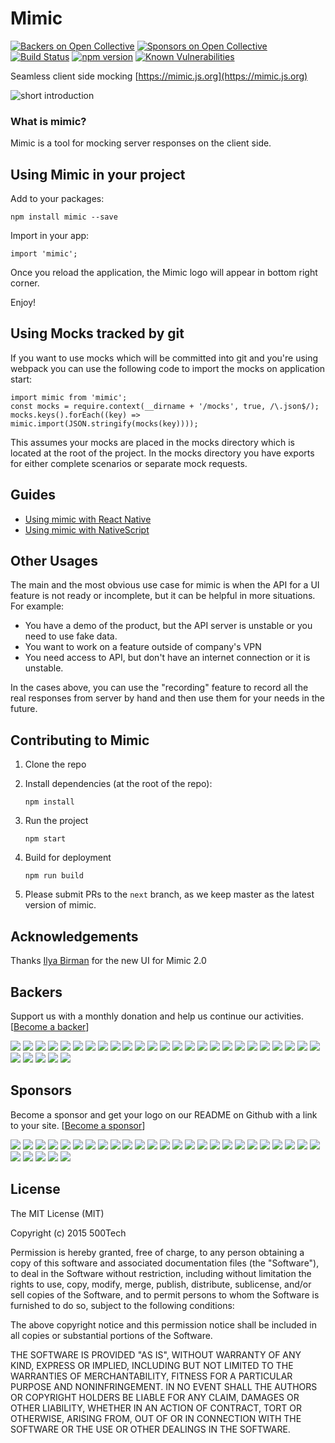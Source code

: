 Mimic
==========

[![Backers on Open Collective](https://opencollective.com/mimic/backers/badge.svg)](#backers) [![Sponsors on Open Collective](https://opencollective.com/mimic/sponsors/badge.svg)](#sponsors)
[![Build Status](https://travis-ci.org/500tech/mimic.svg?branch=master)](https://travis-ci.org/500tech/mimic)
[![npm version](https://badge.fury.io/js/mimic.svg)](https://badge.fury.io/js/mimic)
[![Known Vulnerabilities](https://snyk.io/test/github/500tech/mimic/badge.svg)](https://snyk.io/test/github/500tech/mimic)

Seamless client side mocking [https://mimic.js.org](https://mimic.js.org)

![short introduction](https://mimic.js.org/assets/images/mimic_screenshot.png)

### What is mimic?
Mimic is a tool for mocking server responses on the client side.

Using Mimic in your project
--------------------------

Add to your packages:

    npm install mimic --save

Import in your app:

    import 'mimic';

Once you reload the application, the Mimic logo will appear in bottom
right corner.

Enjoy!


Using Mocks tracked by git
--------------------------
If you want to use mocks which will be committed into git and you're using webpack you can use the following code to import the mocks on application start:

```
import mimic from 'mimic';
const mocks = require.context(__dirname + '/mocks', true, /\.json$/);
mocks.keys().forEach((key) => mimic.import(JSON.stringify(mocks(key))));
```

This assumes your mocks are placed in the mocks directory which is located at the root of the project.
In the mocks directory you have exports for either complete scenarios or separate mock requests.


Guides
-------------

* [Using mimic with React Native](https://github.com/500tech/mimic/blob/master/docs/react-native.md)
* [Using mimic with NativeScript](https://github.com/500tech/mimic/blob/master/docs/nativescript.md)


Other Usages
------------
The main and the most obvious use case for mimic is when the API for a UI feature is not ready or incomplete,
but it can be helpful in more situations. For example:

* You have a demo of the product, but the API server is unstable or you need to use fake data.
* You want to work on a feature outside of company's VPN
* You need access to API, but don't have an internet connection or it is unstable.

In the cases above, you can use the "recording" feature to record all the real responses from server
by hand and then use them for your needs in the future.


Contributing to Mimic
--------------------


1. Clone the repo
1. Install dependencies (at the root of the repo):

    ```
    npm install
    ```

1. Run the project

    ```
    npm start
    ```

1. Build for deployment

    ```
    npm run build
    ```

1. Please submit PRs to the `next` branch, as we keep master as the latest version of mimic.

Acknowledgements
-------
Thanks [Ilya Birman](http://ilyabirman.net) for the new UI for Mimic 2.0


## Backers

Support us with a monthly donation and help us continue our activities. [[Become a backer](https://opencollective.com/mimic#backer)]

<a href="https://opencollective.com/mimic/backer/0/website" target="_blank"><img src="https://opencollective.com/mimic/backer/0/avatar.svg"></a>
<a href="https://opencollective.com/mimic/backer/1/website" target="_blank"><img src="https://opencollective.com/mimic/backer/1/avatar.svg"></a>
<a href="https://opencollective.com/mimic/backer/2/website" target="_blank"><img src="https://opencollective.com/mimic/backer/2/avatar.svg"></a>
<a href="https://opencollective.com/mimic/backer/3/website" target="_blank"><img src="https://opencollective.com/mimic/backer/3/avatar.svg"></a>
<a href="https://opencollective.com/mimic/backer/4/website" target="_blank"><img src="https://opencollective.com/mimic/backer/4/avatar.svg"></a>
<a href="https://opencollective.com/mimic/backer/5/website" target="_blank"><img src="https://opencollective.com/mimic/backer/5/avatar.svg"></a>
<a href="https://opencollective.com/mimic/backer/6/website" target="_blank"><img src="https://opencollective.com/mimic/backer/6/avatar.svg"></a>
<a href="https://opencollective.com/mimic/backer/7/website" target="_blank"><img src="https://opencollective.com/mimic/backer/7/avatar.svg"></a>
<a href="https://opencollective.com/mimic/backer/8/website" target="_blank"><img src="https://opencollective.com/mimic/backer/8/avatar.svg"></a>
<a href="https://opencollective.com/mimic/backer/9/website" target="_blank"><img src="https://opencollective.com/mimic/backer/9/avatar.svg"></a>
<a href="https://opencollective.com/mimic/backer/10/website" target="_blank"><img src="https://opencollective.com/mimic/backer/10/avatar.svg"></a>
<a href="https://opencollective.com/mimic/backer/11/website" target="_blank"><img src="https://opencollective.com/mimic/backer/11/avatar.svg"></a>
<a href="https://opencollective.com/mimic/backer/12/website" target="_blank"><img src="https://opencollective.com/mimic/backer/12/avatar.svg"></a>
<a href="https://opencollective.com/mimic/backer/13/website" target="_blank"><img src="https://opencollective.com/mimic/backer/13/avatar.svg"></a>
<a href="https://opencollective.com/mimic/backer/14/website" target="_blank"><img src="https://opencollective.com/mimic/backer/14/avatar.svg"></a>
<a href="https://opencollective.com/mimic/backer/15/website" target="_blank"><img src="https://opencollective.com/mimic/backer/15/avatar.svg"></a>
<a href="https://opencollective.com/mimic/backer/16/website" target="_blank"><img src="https://opencollective.com/mimic/backer/16/avatar.svg"></a>
<a href="https://opencollective.com/mimic/backer/17/website" target="_blank"><img src="https://opencollective.com/mimic/backer/17/avatar.svg"></a>
<a href="https://opencollective.com/mimic/backer/18/website" target="_blank"><img src="https://opencollective.com/mimic/backer/18/avatar.svg"></a>
<a href="https://opencollective.com/mimic/backer/19/website" target="_blank"><img src="https://opencollective.com/mimic/backer/19/avatar.svg"></a>
<a href="https://opencollective.com/mimic/backer/20/website" target="_blank"><img src="https://opencollective.com/mimic/backer/20/avatar.svg"></a>
<a href="https://opencollective.com/mimic/backer/21/website" target="_blank"><img src="https://opencollective.com/mimic/backer/21/avatar.svg"></a>
<a href="https://opencollective.com/mimic/backer/22/website" target="_blank"><img src="https://opencollective.com/mimic/backer/22/avatar.svg"></a>
<a href="https://opencollective.com/mimic/backer/23/website" target="_blank"><img src="https://opencollective.com/mimic/backer/23/avatar.svg"></a>
<a href="https://opencollective.com/mimic/backer/24/website" target="_blank"><img src="https://opencollective.com/mimic/backer/24/avatar.svg"></a>
<a href="https://opencollective.com/mimic/backer/25/website" target="_blank"><img src="https://opencollective.com/mimic/backer/25/avatar.svg"></a>
<a href="https://opencollective.com/mimic/backer/26/website" target="_blank"><img src="https://opencollective.com/mimic/backer/26/avatar.svg"></a>
<a href="https://opencollective.com/mimic/backer/27/website" target="_blank"><img src="https://opencollective.com/mimic/backer/27/avatar.svg"></a>
<a href="https://opencollective.com/mimic/backer/28/website" target="_blank"><img src="https://opencollective.com/mimic/backer/28/avatar.svg"></a>
<a href="https://opencollective.com/mimic/backer/29/website" target="_blank"><img src="https://opencollective.com/mimic/backer/29/avatar.svg"></a>


## Sponsors

Become a sponsor and get your logo on our README on Github with a link to your site. [[Become a sponsor](https://opencollective.com/mimic#sponsor)]

<a href="https://opencollective.com/mimic/sponsor/0/website" target="_blank"><img src="https://opencollective.com/mimic/sponsor/0/avatar.svg"></a>
<a href="https://opencollective.com/mimic/sponsor/1/website" target="_blank"><img src="https://opencollective.com/mimic/sponsor/1/avatar.svg"></a>
<a href="https://opencollective.com/mimic/sponsor/2/website" target="_blank"><img src="https://opencollective.com/mimic/sponsor/2/avatar.svg"></a>
<a href="https://opencollective.com/mimic/sponsor/3/website" target="_blank"><img src="https://opencollective.com/mimic/sponsor/3/avatar.svg"></a>
<a href="https://opencollective.com/mimic/sponsor/4/website" target="_blank"><img src="https://opencollective.com/mimic/sponsor/4/avatar.svg"></a>
<a href="https://opencollective.com/mimic/sponsor/5/website" target="_blank"><img src="https://opencollective.com/mimic/sponsor/5/avatar.svg"></a>
<a href="https://opencollective.com/mimic/sponsor/6/website" target="_blank"><img src="https://opencollective.com/mimic/sponsor/6/avatar.svg"></a>
<a href="https://opencollective.com/mimic/sponsor/7/website" target="_blank"><img src="https://opencollective.com/mimic/sponsor/7/avatar.svg"></a>
<a href="https://opencollective.com/mimic/sponsor/8/website" target="_blank"><img src="https://opencollective.com/mimic/sponsor/8/avatar.svg"></a>
<a href="https://opencollective.com/mimic/sponsor/9/website" target="_blank"><img src="https://opencollective.com/mimic/sponsor/9/avatar.svg"></a>
<a href="https://opencollective.com/mimic/sponsor/10/website" target="_blank"><img src="https://opencollective.com/mimic/sponsor/10/avatar.svg"></a>
<a href="https://opencollective.com/mimic/sponsor/11/website" target="_blank"><img src="https://opencollective.com/mimic/sponsor/11/avatar.svg"></a>
<a href="https://opencollective.com/mimic/sponsor/12/website" target="_blank"><img src="https://opencollective.com/mimic/sponsor/12/avatar.svg"></a>
<a href="https://opencollective.com/mimic/sponsor/13/website" target="_blank"><img src="https://opencollective.com/mimic/sponsor/13/avatar.svg"></a>
<a href="https://opencollective.com/mimic/sponsor/14/website" target="_blank"><img src="https://opencollective.com/mimic/sponsor/14/avatar.svg"></a>
<a href="https://opencollective.com/mimic/sponsor/15/website" target="_blank"><img src="https://opencollective.com/mimic/sponsor/15/avatar.svg"></a>
<a href="https://opencollective.com/mimic/sponsor/16/website" target="_blank"><img src="https://opencollective.com/mimic/sponsor/16/avatar.svg"></a>
<a href="https://opencollective.com/mimic/sponsor/17/website" target="_blank"><img src="https://opencollective.com/mimic/sponsor/17/avatar.svg"></a>
<a href="https://opencollective.com/mimic/sponsor/18/website" target="_blank"><img src="https://opencollective.com/mimic/sponsor/18/avatar.svg"></a>
<a href="https://opencollective.com/mimic/sponsor/19/website" target="_blank"><img src="https://opencollective.com/mimic/sponsor/19/avatar.svg"></a>
<a href="https://opencollective.com/mimic/sponsor/20/website" target="_blank"><img src="https://opencollective.com/mimic/sponsor/20/avatar.svg"></a>
<a href="https://opencollective.com/mimic/sponsor/21/website" target="_blank"><img src="https://opencollective.com/mimic/sponsor/21/avatar.svg"></a>
<a href="https://opencollective.com/mimic/sponsor/22/website" target="_blank"><img src="https://opencollective.com/mimic/sponsor/22/avatar.svg"></a>
<a href="https://opencollective.com/mimic/sponsor/23/website" target="_blank"><img src="https://opencollective.com/mimic/sponsor/23/avatar.svg"></a>
<a href="https://opencollective.com/mimic/sponsor/24/website" target="_blank"><img src="https://opencollective.com/mimic/sponsor/24/avatar.svg"></a>
<a href="https://opencollective.com/mimic/sponsor/25/website" target="_blank"><img src="https://opencollective.com/mimic/sponsor/25/avatar.svg"></a>
<a href="https://opencollective.com/mimic/sponsor/26/website" target="_blank"><img src="https://opencollective.com/mimic/sponsor/26/avatar.svg"></a>
<a href="https://opencollective.com/mimic/sponsor/27/website" target="_blank"><img src="https://opencollective.com/mimic/sponsor/27/avatar.svg"></a>
<a href="https://opencollective.com/mimic/sponsor/28/website" target="_blank"><img src="https://opencollective.com/mimic/sponsor/28/avatar.svg"></a>
<a href="https://opencollective.com/mimic/sponsor/29/website" target="_blank"><img src="https://opencollective.com/mimic/sponsor/29/avatar.svg"></a>



License
-------

The MIT License (MIT)

Copyright (c) 2015 500Tech

Permission is hereby granted, free of charge, to any person obtaining a copy
of this software and associated documentation files (the "Software"), to deal
in the Software without restriction, including without limitation the rights
to use, copy, modify, merge, publish, distribute, sublicense, and/or sell
copies of the Software, and to permit persons to whom the Software is
furnished to do so, subject to the following conditions:

The above copyright notice and this permission notice shall be included in all
copies or substantial portions of the Software.

THE SOFTWARE IS PROVIDED "AS IS", WITHOUT WARRANTY OF ANY KIND, EXPRESS OR
IMPLIED, INCLUDING BUT NOT LIMITED TO THE WARRANTIES OF MERCHANTABILITY,
FITNESS FOR A PARTICULAR PURPOSE AND NONINFRINGEMENT. IN NO EVENT SHALL THE
AUTHORS OR COPYRIGHT HOLDERS BE LIABLE FOR ANY CLAIM, DAMAGES OR OTHER
LIABILITY, WHETHER IN AN ACTION OF CONTRACT, TORT OR OTHERWISE, ARISING FROM,
OUT OF OR IN CONNECTION WITH THE SOFTWARE OR THE USE OR OTHER DEALINGS IN THE
SOFTWARE.
